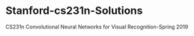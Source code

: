# Stanford-cs231n-Solutions
CS231n Convolutional Neural Networks for Visual Recognition-Spring 2019
